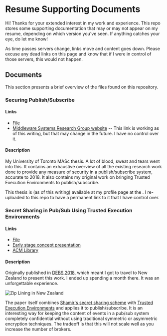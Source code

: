 # Resume Supporting Documents
Hi! Thanks for your extended interest in my work and experience. This repo stores some supporting documentation that may or may not appear on my resume, depending on which version you've seen. If anything catches your eye, do let me know!

As time passes servers change, links move and content goes down. Please excuse any dead links on this page and know that if I were in control of those servers, this would not happen.
## Documents
This section presents a brief overview of the files found on this repository.
### Securing Publish/Subscribe
#### Links
* [File](masc/thesis.pdf)
* [Middleware Systems Research Group website](http://msrg.org/profiles/javier) -- This link is working as of this writing, but that may change in the future. I have no control over it.
#### Description
My University of Toronto MASc thesis. A lot of blood, sweat and tears went into this. It contains an exhaustive overview of all the existing research work done to provide any measure of security in a publish/subscribe system, accurate to 2018. It also contains my original work on bringing Trusted Execution Environments to publish/subscribe.

This thesis is (as of this writing) available at my profile page at the . I re-uploaded to this repo to have a permanent link to it that I have control over.

### Secret Sharing in Pub/Sub Using Trusted Execution Environments
#### Links
* [File](masc/secret_sharing.pdf)
* [Early stage concept presentation](masc/secret_sharing_presentation.pdf)
* [ACM Library](https://doi.org/10.1145/3210284.3210290)
#### Description
Originally published in [DEBS 2018](https://2018.debs.org/), which meant I got to travel to New Zealand to present this work. I ended up spending a month there. It was an unforgettable experience.

![Zip Lining in New Zealand](zip-lining-nz.jpg)

The paper itself combines [Shamir's secret sharing scheme](https://en.wikipedia.org/wiki/Shamir%27s_Secret_Sharing) with [Trusted Execution Environments](https://en.wikipedia.org/wiki/Trusted_execution_environment) and applies it to publish/subscribe. It is an interesting way for keeping the content of events in a pub/sub system completely confidential without using traditional symmetric or asymmetric encryption techniques. The tradeoff is that this will not scale well as you increase the number of brokers.